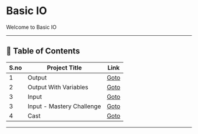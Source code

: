 # Basic IO

Welcome to Basic IO

---

## 📅 Table of Contents

| S.no | Project Title              | Link                                            |
|------|----------------------------|-------------------------------------------------|
| 1    | Output                     | [Goto](1_output/README.md)                      |
| 2    | Output With Variables      | [Goto](2_output_with_variables/README.md)       |
| 3    | Input                      | [Goto](3_input/README.md)                       |
| 3    | Input - Mastery Challenge  | [Goto](3_input/mastery_challenge/README.md)     |
| 4    | Cast                       | [Goto](4_cast/README.md)                        |




---

